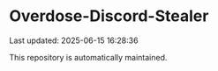 # Overdose-Discord-Stealer

Last updated: 2025-06-15 16:28:36

This repository is automatically maintained.
